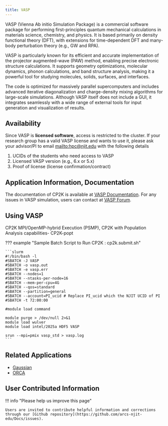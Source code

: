 ```yaml
---
title: VASP
---
```

VASP (Vienna Ab initio Simulation Package) is a commercial software package for performing first-principles quantum mechanical calculations in materials science, chemistry, and physics. It is based primarily on density functional theory (DFT), with extensions for time-dependent DFT and many-body perturbation theory (e.g., GW and RPA).

VASP is particularly known for its efficient and accurate implementation of the projector augmented-wave (PAW) method, enabling precise electronic structure calculations. It supports geometry optimizations, molecular dynamics, phonon calculations, and band structure analysis, making it a powerful tool for studying molecules, solids, surfaces, and interfaces.

The code is optimized for massively parallel supercomputers and includes advanced iterative diagonalization and charge-density mixing algorithms for large-scale simulations. Although VASP itself does not include a GUI, it integrates seamlessly with a wide range of external tools for input generation and visualization of results.

## Availability

Since VASP is **licensed software**, access is restricted to the cluster. If your research group has a valid VASP license and wants to use it, please ask your advisor/PI to email [mailto:hpc@njit.edu](hpc@njit.edu) with the following details

1. UCIDs of the students who need access to VASP 
2. Licensed VASP version (e.g., 6.x or 5.x)
3. Proof of license (license confirmation/contract)


## Application Information, Documentation
The documentation of CP2K is available at [VASP Documentation](https://vasp.at/wiki/The_VASP_Manual). For any issues in VASP simulation, users can contact at [VASP Forum](https://www.vasp.at/forum/). 

## Using VASP

CP2K MPI/OpenMP-hybrid Execution (PSMP), CP2K with Population Analysis capabilities- CP2K-popt

??? example "Sample Batch Script to Run CP2K : cp2k.submit.sh"

    ```slurm
    #!/bin/bash -l
    #SBATCH -J VASP
    #SBATCH -o vasp.out
    #SBATCH -e vasp.err
    #SBATCH --nodes=1
    #SBATCH --ntasks-per-node=16
    #SBATCH --mem-per-cpu=4G
    #SBATCH --qos=standard
    #SBATCH --partition=general
    #SBATCH --account=PI_ucid # Replace PI_ucid which the NJIT UCID of PI
    #SBATCH -t 72:00:00
    
    #module load command

    module purge > /dev/null 2>&1
    module load wulver
    module load intel/2025a HDF5 VASP
    
    srun --mpi=pmix vasp_std > vasp.log
    ```
    
## Related Applications

* [Gaussian](gaussian.md)
* [ORCA](orca.md)

## User Contributed Information

!!! info "Please help us improve this page"

    Users are invited to contribute helpful information and corrections through our [Github repository](https://github.com/arcs-njit-edu/Docs/issues).


